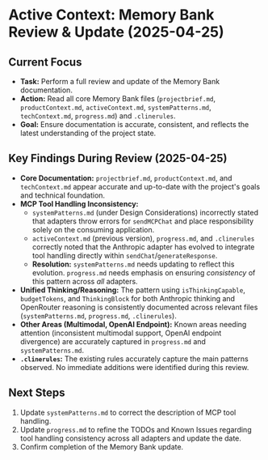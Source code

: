 # Active Context: Memory Bank Review & Update (2025-04-25)

## Current Focus

- **Task:** Perform a full review and update of the Memory Bank documentation.
- **Action:** Read all core Memory Bank files (`projectbrief.md`, `productContext.md`, `activeContext.md`, `systemPatterns.md`, `techContext.md`, `progress.md`) and `.clinerules`.
- **Goal:** Ensure documentation is accurate, consistent, and reflects the latest understanding of the project state.

## Key Findings During Review (2025-04-25)

- **Core Documentation:** `projectbrief.md`, `productContext.md`, and `techContext.md` appear accurate and up-to-date with the project's goals and technical foundation.
- **MCP Tool Handling Inconsistency:**
  - `systemPatterns.md` (under Design Considerations) incorrectly stated that adapters throw errors for `sendMCPChat` and place responsibility solely on the consuming application.
  - `activeContext.md` (previous version), `progress.md`, and `.clinerules` correctly noted that the Anthropic adapter has evolved to integrate tool handling directly within `sendChat`/`generateResponse`.
  - **Resolution:** `systemPatterns.md` needs updating to reflect this evolution. `progress.md` needs emphasis on ensuring _consistency_ of this pattern across _all_ adapters.
- **Unified Thinking/Reasoning:** The pattern using `isThinkingCapable`, `budgetTokens`, and `ThinkingBlock` for both Anthropic thinking and OpenRouter reasoning is consistently documented across relevant files (`systemPatterns.md`, `progress.md`, `.clinerules`).
- **Other Areas (Multimodal, OpenAI Endpoint):** Known areas needing attention (inconsistent multimodal support, OpenAI endpoint divergence) are accurately captured in `progress.md` and `systemPatterns.md`.
- **`.clinerules`:** The existing rules accurately capture the main patterns observed. No immediate additions were identified during this review.

## Next Steps

1.  Update `systemPatterns.md` to correct the description of MCP tool handling.
2.  Update `progress.md` to refine the TODOs and Known Issues regarding tool handling consistency across all adapters and update the date.
3.  Confirm completion of the Memory Bank update.
